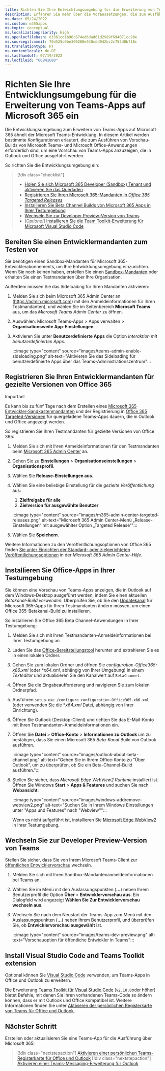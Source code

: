 ```yaml
---
title: Richten Sie Ihre Entwicklungsumgebung für die Erweiterung von Teams-Apps auf Microsoft 365 ein
description: Erfahren Sie mehr über die Voraussetzungen, die zum Ausführen von Vorabversionen erforderlich sind, um Ihre Teams-Apps auf Microsoft 365 zu erweitern.
ms.date: 05/24/2022
ms.custom: m365apps
ms.topic: conceptual
ms.localizationpriority: high
ms.openlocfilehash: d3361cd1b96c674ed6dad61d2989f694071cc28e
ms.sourcegitcommit: 79d525c0be309200e930cdd942bc2c753d0b718c
ms.translationtype: HT
ms.contentlocale: de-DE
ms.lasthandoff: 07/19/2022
ms.locfileid: "66841680"
---
```

# <a name="set-up-your-dev-environment-for-extending-teams-apps-across-microsoft-365"></a>Richten Sie Ihre Entwicklungsumgebung für die Erweiterung von Teams-Apps auf Microsoft 365 ein

Die Entwicklungsumgebung zum Erweitern von Teams-Apps auf Microsoft 365 ähnelt der Microsoft Teams-Entwicklung. In diesem Artikel werden bestimmte Konfigurationen erläutert, die zum Ausführen von Vorschau-Builds von Microsoft Teams- und Microsoft Office-Anwendungen erforderlich sind, um eine Vorschau von Teams-Apps anzuzeigen, die in Outlook und Office ausgeführt werden.

So richten Sie die Entwicklungsumgebung ein:

> [!div class="checklist"]
>
> * [Holen Sie sich Microsoft 365 Developer (Sandbox) Tenant und aktivieren Sie das Querladen](#prepare-a-developer-tenant-for-testing)
> * [Registrieren Sie Ihren Microsoft 365-Mandanten in *Office 365 Targeted Releases*](#enroll-your-developer-tenant-for-office-365-targeted-releases)
> * [Installieren Sie Beta Channel Builds von Microsoft 365 Apps in Ihrer Testumgebung](#install-office-apps-in-your-test-environment)
> * [Wechseln Sie zur Developer Preview-Version von Teams](#switch-to-the-developer-preview-version-of-teams)
> * [*Optional*] [Installieren Sie die Team Toolkit-Erweiterung für Microsoft Visual Studio Code](#install-visual-studio-code-and-teams-toolkit-extension)

## <a name="prepare-a-developer-tenant-for-testing"></a>Bereiten Sie einen Entwicklermandanten zum Testen vor

Sie benötigen einen Sandbox-Mandanten für Microsoft 365-Entwicklerabonnements, um Ihre Entwicklungsumgebung einzurichten. Wenn Sie noch keinen haben, erstellen Sie einen [Sandbox-Mandanten](/office/developer-program/microsoft-365-developer-program-get-started) oder erhalten Sie einen Testmandanten über Ihre Organisation.

Außerdem müssen Sie das Sideloading für Ihren Mandanten aktivieren:

1. Melden Sie sich beim Microsoft 365 Admin Center an (https://admin.microsoft.com) mit den Anmeldeinformationen für Ihren Testmandanten), und wählen Sie im Seitenbereich **Microsoft Teams** aus, um das *Microsoft Teams Admin Center* zu öffnen.
1. Auswählen: Microsoft Teams-Apps > Apps verwalten > **Organisationsweite App-Einstellungen**.
1. Aktivieren Sie unter **Benutzerdefinierte Apps** die Option *Interaktion mit benutzerdefinierten Apps*.

    :::image type="content" source="images/teams-admin-enable-sideloading.png" alt-text="Aktivieren Sie das Sideloading für benutzerdefinierte Apps über das Teams-Administrationszentrum":::

## <a name="enroll-your-developer-tenant-for-office-365-targeted-releases"></a>Registrieren Sie Ihren Entwicklermandanten für gezielte Versionen von Office 365

> [!Important]
> Es kann bis zu fünf Tage nach dem Erstellen eines [Microsoft 365 Entwickler-Sandkastenmandanten](/office/developer-program/microsoft-365-developer-program-get-started) und der Registrierung in [Office 365 Targeted-Versionen](#enroll-your-developer-tenant-for-office-365-targeted-releases) für quergeladene Teams-Apps dauern, die in Outlook und Office angezeigt werden.

So registrieren Sie Ihren Testmandanten für gezielte Versionen von Office 365:

1. Melden Sie sich mit Ihren Anmeldeinformationen für den Testmandanten beim [Microsoft 365 Admin Center](https://admin.microsoft.com) an.
1. Gehen Sie zu **Einstellungen** > **Organisationseinstellungen** > **Organisationsprofil**.
1. Wählen Sie **Release-Einstellungen aus**.
1. Wählen Sie eine beliebige Einstellung für die *gezielte Veröffentlichung* aus:
    1. **Zielfreigabe für alle**
    1. **Zielversion für ausgewählte Benutzer**

    :::image type="content" source="images/m365-admin-center-targeted-releases.png" alt-text="Microsoft 365 Admin Center-Menü „Release-Einstellungen“ mit ausgewählter Option „Targeted Release“":::

1. Wählen Sie **Speichern**.

Weitere Informationen zu den Veröffentlichungsoptionen von Office 365 finden [Sie unter Einrichten der Standard- oder zielgerichteten Veröffentlichungsoptionen](/microsoft-365/admin/manage/release-options-in-office-365?view=o365-worldwide&preserve-view=true#targeted-release) in der *Microsoft 365 Admin Center-Hilfe*.

## <a name="install-office-apps-in-your-test-environment"></a>Installieren Sie Office-Apps in Ihrer Testumgebung

Sie können eine Vorschau von Teams-Apps anzeigen, die in Outlook auf dem Windows-Desktop ausgeführt werden, indem Sie einen aktuellen *Betakanal-Build verwenden*. Überprüfen Sie, ob Sie den [Updatekanal](/deployoffice/change-update-channels?WT.mc_id=M365-MVP-5002016) für Microsoft 365-Apps für Ihren Testmandanten ändern müssen, um einen Office 365-Betakanal-Build zu installieren.

So installieren Sie Office 365 Beta Channel-Anwendungen in Ihrer Testumgebung:

1. Melden Sie sich mit Ihren Testmandanten-Anmeldeinformationen bei Ihrer Testumgebung an.
1. Laden Sie das [Office-Bereitstellungstool](https://www.microsoft.com/download/details.aspx?id=49117) herunter und extrahieren Sie es in einen lokalen Ordner.
1. Gehen Sie zum lokalen Ordner und öffnen Sie *configuration-Office365-x86.xml* (oder **x64.xml*, abhängig von Ihrer Umgebung) in einem *Texteditor* und aktualisieren Sie den Kanalwert auf `BetaChannel`.
1. Öffnen Sie die Eingabeaufforderung und navigieren Sie zum lokalen Ordnerpfad.
1. Ausführen `setup.exe /configure configuration-Office365-x86.xml` (oder verwenden Sie die **x64.xml* Datei, abhängig von Ihrer Einrichtung).
1. Öffnen Sie Outlook (Desktop-Client) und richten Sie das E-Mail-Konto mit Ihren Testmandanten-Anmeldeinformationen ein.
1. Öffnen Sie **Datei** > **Office-Konto** > **Informationen zu Outlook** um zu bestätigen, dass Sie einen Microsoft 365 *Beta-Kanal* Build von Outlook ausführen.

    :::image type="content" source="images/outlook-about-beta-channel.png" alt-text="Gehen Sie in Ihrem Office-Konto zu &quot;Über Outlook&quot;, um zu überprüfen, ob Sie ein Beta-Channel-Build ausführen.":::

1. Stellen Sie sicher, dass *Microsoft Edge WebView2 Runtime* installiert ist. Öffnen Sie Windows **Start** > **Apps & Features** und suchen Sie nach **Webansicht**:

    :::image type="content" source="images/windows-addremove-webview2.png" alt-text="Suchen Sie in Ihrem Windows Einstellungen unter &quot;Apps und Features&quot; nach &quot;Webview&quot;":::

    Wenn es nicht aufgeführt ist, installieren Sie [Microsoft Edge WebView2](https://developer.microsoft.com/microsoft-edge/webview2/) in Ihrer Testumgebung.

## <a name="switch-to-the-developer-preview-version-of-teams"></a>Wechseln Sie zur Developer Preview-Version von Teams

Stellen Sie sicher, dass Sie von Ihrem Microsoft Teams-Client zur [öffentlichen Entwicklervorschau](../resources/dev-preview/developer-preview-intro.md) wechseln.

1. Melden Sie sich mit Ihren Sandbox-Mandantenanmeldeinformationen bei Teams an.
1. Wählen Sie im Menü mit den Auslassungspunkten (**...**) neben Ihrem Benutzerprofil die Option **Über** > **Entwicklervorschau aus**. Ein Dialogfeld wird angezeigt **Wählen Sie Zur Entwicklervorschau wechseln aus**.
1. Wechseln Sie nach dem Neustart der Teams-App zum Menü mit den Auslassungspunkten (**...**) neben Ihrem Benutzerprofil, und überprüfen Sie, ob **Entwicklervorschau ausgewählt** ist.

    :::image type="content" source="images/teams-dev-preview.png" alt-text="Vorschauoption für öffentliche Entwickler in Teams":::

## <a name="install-visual-studio-code-and-teams-toolkit-extension"></a>Install Visual Studio Code and Teams Toolkit extension

Optional können Sie [Visual Studio Code](https://code.visualstudio.com/) verwenden, um Teams-Apps in Office und Outlook zu erweitern.

Die Erweiterung [Teams Toolkit für Visual Studio Code](https://aka.ms/teams-toolkit) (`v2.10.0`oder höher) bietet Befehle, mit denen Sie Ihren vorhandenen Teams-Code so ändern können, dass er mit Outlook und Office kompatibel ist. Weitere Informationen finden Sie unter [Aktivieren der persönlichen Registerkarte von Teams für Office und Outlook](extend-m365-teams-personal-tab.md).

## <a name="next-step"></a>Nächster Schritt

Erstellen oder aktualisieren Sie eine Teams-App für die Ausführung über Microsoft 365:

> [!div class="nextstepaction"]
> [Aktivieren einer persönlichen Teams-Registerkarte für Office und Outlook](extend-m365-teams-personal-tab.md)
> [!div class="nextstepaction"]
> [Aktivieren einer Teams-Messaging-Erweiterung für Outlook](extend-m365-teams-message-extension.md)
